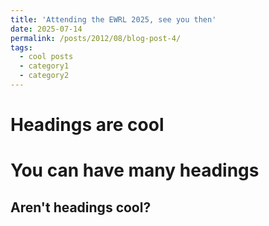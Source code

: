 ```yaml
---
title: 'Attending the EWRL 2025, see you then'
date: 2025-07-14
permalink: /posts/2012/08/blog-post-4/
tags:
  - cool posts
  - category1
  - category2
---
```




Headings are cool
======

You can have many headings
======

Aren't headings cool?
------
